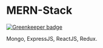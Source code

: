 # MERN-Stack

[![Greenkeeper badge](https://badges.greenkeeper.io/tccanh/MERN-Stack.svg)](https://greenkeeper.io/)

Mongo, ExpressJS, ReactJS, Redux.
